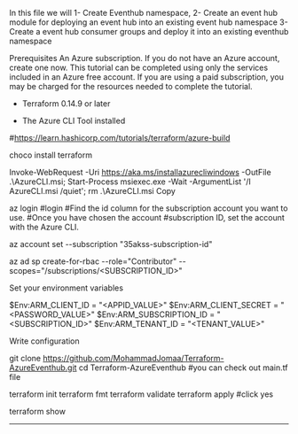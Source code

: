In this file we will 
1- Create Eventhub namespace,
2- Create an event hub module for deploying an event hub into an existing event hub namespace
3- Create a event hub consumer groups and deploy it into an existing eventhub namespace

Prerequisites
An Azure subscription. If you do not have an Azure account, create one now. This tutorial can be completed using only the services included in an Azure free account.
If you are using a paid subscription, you may be charged for the resources needed to complete the tutorial.

- Terraform 0.14.9 or later

- The Azure CLI Tool installed

#https://learn.hashicorp.com/tutorials/terraform/azure-build

choco install terraform

Invoke-WebRequest -Uri https://aka.ms/installazurecliwindows -OutFile .\AzureCLI.msi; Start-Process msiexec.exe -Wait -ArgumentList '/I AzureCLI.msi /quiet'; rm .\AzureCLI.msi
Copy

az login
#login 
#Find the id column for the subscription account you want to use.
#Once you have chosen the account
#subscription ID, set the account with the Azure CLI.
 
az account set --subscription "35akss-subscription-id"

az ad sp create-for-rbac --role="Contributor" --scopes="/subscriptions/<SUBSCRIPTION_ID>"

Set your environment variables

$Env:ARM_CLIENT_ID = "<APPID_VALUE>"
$Env:ARM_CLIENT_SECRET = "<PASSWORD_VALUE>"
$Env:ARM_SUBSCRIPTION_ID = "<SUBSCRIPTION_ID>"
$Env:ARM_TENANT_ID = "<TENANT_VALUE>"

Write configuration

git clone https://github.com/MohammadJomaa/Terraform-AzureEventhub.git
cd Terraform-AzureEventhub
#you can check out main.tf file 

terraform init
terraform fmt
terraform validate
terraform apply
#click yes

terraform show



-------------------------------------
